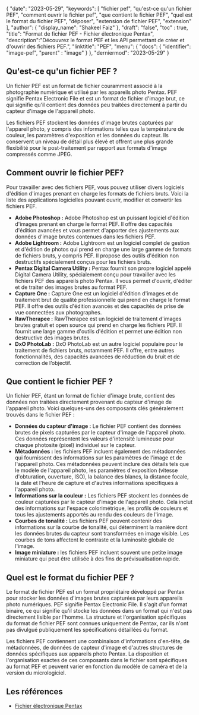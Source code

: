 {
"date": "2023-05-29",
  "keywords": [
"fichier pef",
"qu'est-ce qu'un fichier PEF",
"comment ouvrir le fichier pef",
"que contient le fichier PEF",
"quel est le format du fichier PEF",
"déposer",
"extension de fichier PEF",
"extension"
],
  "author": {
"display_name": "Shakeel Faiz"
},
"draft": "false",
"toc" : true,
"title": "Format de fichier PEF - Fichier électronique Pentax",
  "description":"Découvrez le format PEF et les API permettant de créer et d'ouvrir des fichiers PEF.",
"linktitle": "PEF",
  "menu": {
    "docs": {
      "identifier": "image-pef",
"parent" : "image"
}
},
"derniermod": "2023-05-29"
}

## Qu'est-ce qu'un fichier PEF ?

Un fichier PEF est un format de fichier couramment associé à la photographie numérique et utilisé par les appareils photo Pentax. PEF signifie Pentax Electronic File et est un format de fichier d'image brut, ce qui signifie qu'il contient des données peu traitées directement à partir du capteur d'image de l'appareil photo.

Les fichiers PEF stockent les données d'image brutes capturées par l'appareil photo, y compris des informations telles que la température de couleur, les paramètres d'exposition et les données du capteur. Ils conservent un niveau de détail plus élevé et offrent une plus grande flexibilité pour le post-traitement par rapport aux formats d'image compressés comme JPEG.

## Comment ouvrir le fichier PEF?

Pour travailler avec des fichiers PEF, vous pouvez utiliser divers logiciels d'édition d'images prenant en charge les formats de fichiers bruts. Voici la liste des applications logicielles pouvant ouvrir, modifier et convertir les fichiers PEF.

- **Adobe Photoshop :** Adobe Photoshop est un puissant logiciel d'édition d'images prenant en charge le format PEF. Il offre des capacités d'édition avancées et vous permet d'apporter des ajustements aux données d'image brutes contenues dans les fichiers PEF.
- **Adobe Lightroom :** Adobe Lightroom est un logiciel complet de gestion et d'édition de photos qui prend en charge une large gamme de formats de fichiers bruts, y compris PEF. Il propose des outils d'édition non destructifs spécialement conçus pour les fichiers bruts.
- **Pentax Digital Camera Utility :** Pentax fournit son propre logiciel appelé Digital Camera Utility, spécialement conçu pour travailler avec les fichiers PEF des appareils photo Pentax. Il vous permet d'ouvrir, d'éditer et de traiter des images brutes au format PEF.
- **Capture One :** Capture One est un logiciel d'édition d'images et de traitement brut de qualité professionnelle qui prend en charge le format PEF. Il offre des outils d'édition avancés et des capacités de prise de vue connectées aux photographes.
- **RawTherapee :** RawTherapee est un logiciel de traitement d'images brutes gratuit et open source qui prend en charge les fichiers PEF. Il fournit une large gamme d'outils d'édition et permet une édition non destructive des images brutes.
- **DxO PhotoLab :** DxO PhotoLab est un autre logiciel populaire pour le traitement de fichiers bruts, notamment PEF. Il offre, entre autres fonctionnalités, des capacités avancées de réduction du bruit et de correction de l’objectif.

## Que contient le fichier PEF ?

Un fichier PEF, étant un format de fichier d'image brute, contient des données non traitées directement provenant du capteur d'image de l'appareil photo. Voici quelques-uns des composants clés généralement trouvés dans le fichier PEF :

- **Données du capteur d'image :** Le fichier PEF contient des données brutes de pixels capturées par le capteur d'image de l'appareil photo. Ces données représentent les valeurs d'intensité lumineuse pour chaque photosite (pixel) individuel sur le capteur.
- **Métadonnées :** les fichiers PEF incluent également des métadonnées qui fournissent des informations sur les paramètres de l'image et de l'appareil photo. Ces métadonnées peuvent inclure des détails tels que le modèle de l'appareil photo, les paramètres d'exposition (vitesse d'obturation, ouverture, ISO), la balance des blancs, la distance focale, la date et l'heure de capture et d'autres informations spécifiques à l'appareil photo.
- **Informations sur la couleur :** Les fichiers PEF stockent les données de couleur capturées par le capteur d'image de l'appareil photo. Cela inclut des informations sur l'espace colorimétrique, les profils de couleurs et tous les ajustements apportés au rendu des couleurs de l'image.
- **Courbes de tonalité :** Les fichiers PEF peuvent contenir des informations sur la courbe de tonalité, qui déterminent la manière dont les données brutes du capteur sont transformées en image visible. Les courbes de tons affectent le contraste et la luminosité globale de l'image.
- **Image miniature :** les fichiers PEF incluent souvent une petite image miniature qui peut être utilisée à des fins de prévisualisation rapide.

## Quel est le format du fichier PEF ?

Le format de fichier PEF est un format propriétaire développé par Pentax pour stocker les données d'images brutes capturées par leurs appareils photo numériques. PEF signifie Pentax Electronic File. Il s'agit d'un format binaire, ce qui signifie qu'il stocke les données dans un format qui n'est pas directement lisible par l'homme. La structure et l'organisation spécifiques du format de fichier PEF sont connues uniquement de Pentax, car ils n'ont pas divulgué publiquement les spécifications détaillées du format.

Les fichiers PEF contiennent une combinaison d'informations d'en-tête, de métadonnées, de données de capteur d'image et d'autres structures de données spécifiques aux appareils photo Pentax. La disposition et l'organisation exactes de ces composants dans le fichier sont spécifiques au format PEF et peuvent varier en fonction du modèle de caméra et de la version du micrologiciel.

## Les références
* [Fichier électronique Pentax](https://www.wikidata.org/wiki/Q3964876)

